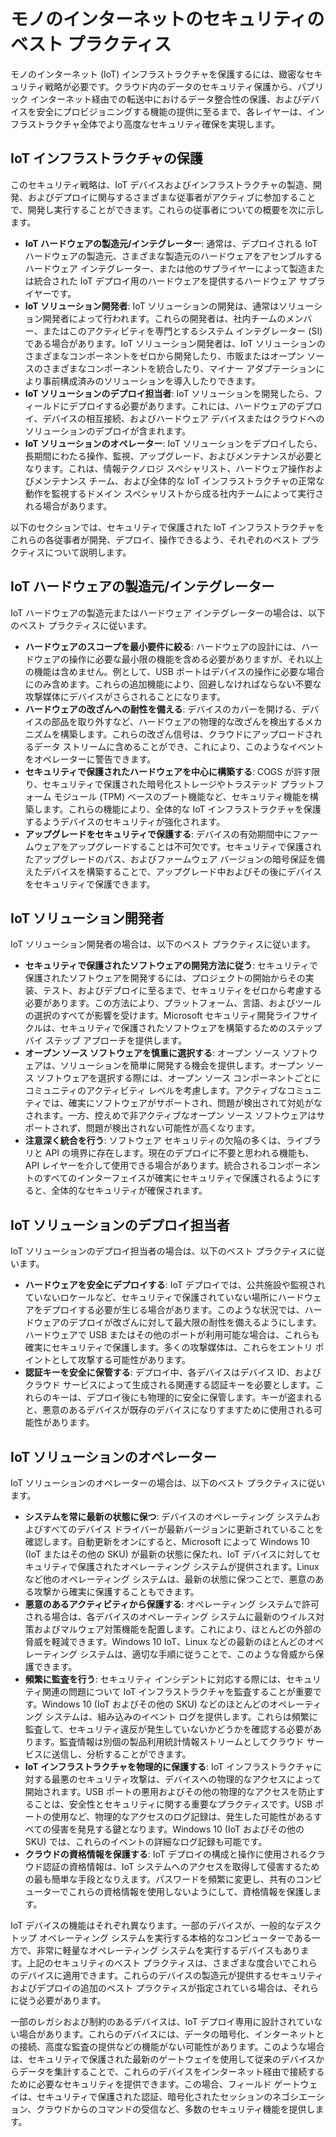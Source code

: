 # モノのインターネットのセキュリティのベスト プラクティス

モノのインターネット (IoT) インフラストラクチャを保護するには、緻密なセキュリティ戦略が必要です。クラウド内のデータのセキュリティ保護から、パブリック インターネット経由での転送中におけるデータ整合性の保護、およびデバイスを安全にプロビジョニングする機能の提供に至るまで、各レイヤーは、インフラストラクチャ全体でより高度なセキュリティ確保を実現します。

## IoT インフラストラクチャの保護
 
このセキュリティ戦略は、IoT デバイスおよびインフラストラクチャの製造、開発、およびデプロイに関与するさまざまな従事者がアクティブに参加することで、開発し実行することができます。これらの従事者についての概要を次に示します。

- **IoT ハードウェアの製造元/インテグレーター**: 通常は、デプロイされる IoT ハードウェアの製造元、さまざまな製造元のハードウェアをアセンブルするハードウェア インテグレーター、または他のサプライヤーによって製造または統合された IoT デプロイ用のハードウェアを提供するハードウェア サプライヤーです。
- **IoT ソリューション開発者**: IoT ソリューションの開発は、通常はソリューション開発者によって行われます。これらの開発者は、社内チームのメンバー、またはこのアクティビティを専門とするシステム インテグレーター (SI) である場合があります。IoT ソリューション開発者は、IoT ソリューションのさまざまなコンポーネントをゼロから開発したり、市販またはオープン ソースのさまざまなコンポーネントを統合したり、マイナー アダプテーションにより事前構成済みのソリューションを導入したりできます。
- **IoT ソリューションのデプロイ担当者**: IoT ソリューションを開発したら、フィールドにデプロイする必要があります。これには、ハードウェアのデプロイ、デバイスの相互接続、およびハードウェア デバイスまたはクラウドへのソリューションのデプロイが含まれます。
- **IoT ソリューションのオペレーター**: IoT ソリューションをデプロイしたら、長期間にわたる操作、監視、アップグレード、およびメンテナンスが必要となります。これは、情報テクノロジ スペシャリスト、ハードウェア操作およびメンテナンス チーム、および全体的な IoT インフラストラクチャの正常な動作を監視するドメイン スペシャリストから成る社内チームによって実行される場合があります。 

以下のセクションでは、セキュリティで保護された IoT インフラストラクチャをこれらの各従事者が開発、デプロイ、操作できるよう、それぞれのベスト プラクティスについて説明します。

## IoT ハードウェアの製造元/インテグレーター

IoT ハードウェアの製造元またはハードウェア インテグレーターの場合は、以下のベスト プラクティスに従います。

- **ハードウェアのスコープを最小要件に絞る**: ハードウェアの設計には、ハードウェアの操作に必要な最小限の機能を含める必要がありますが、それ以上の機能は含めません。例として、USB ポートはデバイスの操作に必要な場合にのみ含めます。これらの追加機能により、回避しなければならない不要な攻撃媒体にデバイスがさらされることになります。 
- **ハードウェアの改ざんへの耐性を備える**: デバイスのカバーを開ける、デバイスの部品を取り外すなど、ハードウェアの物理的な改ざんを検出するメカニズムを構築します。これらの改ざん信号は、クラウドにアップロードされるデータ ストリームに含めることができ、これにより、このようなイベントをオペレーターに警告できます。 
- **セキュリティで保護されたハードウェアを中心に構築する**: COGS が許す限り、セキュリティで保護された暗号化ストレージやトラステッド プラットフォーム モジュール (TPM) ベースのブート機能など、セキュリティ機能を構築します。これらの機能により、全体的な IoT インフラストラクチャを保護するようデバイスのセキュリティが強化されます。
- **アップグレードをセキュリティで保護する**: デバイスの有効期間中にファームウェアをアップグレードすることは不可欠です。セキュリティで保護されたアップグレードのパス、およびファームウェア バージョンの暗号保証を備えたデバイスを構築することで、アップグレード中およびその後にデバイスをセキュリティで保護できます。

## IoT ソリューション開発者

IoT ソリューション開発者の場合は、以下のベスト プラクティスに従います。

- **セキュリティで保護されたソフトウェアの開発方法に従う**: セキュリティで保護されたソフトウェアを開発するには、プロジェクトの開始からその実装、テスト、およびデプロイに至るまで、セキュリティをゼロから考慮する必要があります。この方法により、プラットフォーム、言語、およびツールの選択のすべてが影響を受けます。Microsoft セキュリティ開発ライフサイクルは、セキュリティで保護されたソフトウェアを構築するためのステップ バイ ステップ アプローチを提供します。
- **オープン ソース ソフトウェアを慎重に選択する**: オープン ソース ソフトウェアは、ソリューションを簡単に開発する機会を提供します。オープン ソース ソフトウェアを選択する際には、オープン ソース コンポーネントごとにコミュニティのアクティビティ レベルを考慮します。アクティブなコミュニティでは、確実にソフトウェアがサポートされ、問題が検出されて対処がなされます。一方、控えめで非アクティブなオープン ソース ソフトウェアはサポートされず、問題が検出されない可能性が高くなります。
- **注意深く統合を行う**: ソフトウェア セキュリティの欠陥の多くは、ライブラリと API の境界に存在します。現在のデプロイに不要と思われる機能も、API レイヤーを介して使用できる場合があります。統合されるコンポーネントのすべてのインターフェイスが確実にセキュリティで保護されるようにすると、全体的なセキュリティが確保されます。      

## IoT ソリューションのデプロイ担当者

IoT ソリューションのデプロイ担当者の場合は、以下のベスト プラクティスに従います。

- **ハードウェアを安全にデプロイする**: IoT デプロイでは、公共施設や監視されていないロケールなど、セキュリティで保護されていない場所にハードウェアをデプロイする必要が生じる場合があります。このような状況では、ハードウェアのデプロイが改ざんに対して最大限の耐性を備えるようにします。ハードウェアで USB またはその他のポートが利用可能な場合は、これらも確実にセキュリティで保護します。多くの攻撃媒体は、これらをエントリ ポイントとして攻撃する可能性があります。
- **認証キーを安全に保管する**: デプロイ中、各デバイスはデバイス ID、およびクラウド サービスによって生成される関連する認証キーを必要とします。これらのキーは、デプロイ後にも物理的に安全に保管します。キーが盗まれると、悪意のあるデバイスが既存のデバイスになりすますために使用される可能性があります。

## IoT ソリューションのオペレーター

IoT ソリューションのオペレーターの場合は、以下のベスト プラクティスに従います。

- **システムを常に最新の状態に保つ**: デバイスのオペレーティング システムおよびすべてのデバイス ドライバーが最新バージョンに更新されていることを確認します。自動更新をオンにすると、Microsoft によって Windows 10 (IoT またはその他の SKU) が最新の状態に保たれ、IoT デバイスに対してセキュリティで保護されたオペレーティング システムが提供されます。Linux など他のオペレーティング システムは、最新の状態に保つことで、悪意のある攻撃から確実に保護することもできます。 
- **悪意のあるアクティビティから保護する**: オペレーティング システムで許可される場合は、各デバイスのオペレーティング システムに最新のウイルス対策およびマルウェア対策機能を配置します。これにより、ほとんどの外部の脅威を軽減できます。Windows 10 IoT、Linux などの最新のほとんどのオペレーティング システムは、適切な手順に従うことで、このような脅威から保護できます。 
- **頻繁に監査を行う**: セキュリティ インシデントに対応する際には、セキュリティ関連の問題について IoT インフラストラクチャを監査することが重要です。Windows 10 (IoT およびその他の SKU) などのほとんどのオペレーティング システムは、組み込みのイベント ログを提供します。これらは頻繁に監査して、セキュリティ違反が発生していないかどうかを確認する必要があります。監査情報は別個の製品利用統計情報ストリームとしてクラウド サービスに送信し、分析することができます。
- **IoT インフラストラクチャを物理的に保護する**: IoT インフラストラクチャに対する最悪のセキュリティ攻撃は、デバイスへの物理的なアクセスによって開始されます。USB ポートの悪用およびその他の物理的なアクセスを防止することは、安全性とセキュリティに関する重要なプラクティスです。USB ポートの使用など、物理的なアクセスのログ記録は、発生した可能性があるすべての侵害を発見する鍵となります。Windows 10 (IoT およびその他の SKU) では、これらのイベントの詳細なログ記録も可能です。
- **クラウドの資格情報を保護する**: IoT デプロイの構成と操作に使用されるクラウド認証の資格情報は、IoT システムへのアクセスを取得して侵害するための最も簡単な手段となりえます。パスワードを頻繁に変更し、共有のコンピューターでこれらの資格情報を使用しないようにして、資格情報を保護します。 

IoT デバイスの機能はそれぞれ異なります。一部のデバイスが、一般的なデスクトップ オペレーティング システムを実行する本格的なコンピューターである一方で、非常に軽量なオペレーティング システムを実行するデバイスもあります。上記のセキュリティのベスト プラクティスは、さまざまな度合いでこれらのデバイスに適用できます。これらのデバイスの製造元が提供するセキュリティおよびデプロイの追加のベスト プラクティスが指定されている場合は、それらに従う必要があります。

一部のレガシおよび制約のあるデバイスは、IoT デプロイ専用に設計されていない場合があります。これらのデバイスには、データの暗号化、インターネットとの接続、高度な監査の提供などの機能がない可能性があります。このような場合は、セキュリティで保護された最新のゲートウェイを使用して従来のデバイスからデータを集計することで、これらのデバイスをインターネット経由で接続するために必要なセキュリティを提供できます。この場合、フィールド ゲートウェイは、セキュリティで保護された認証、暗号化されたセッションのネゴシエーション、クラウドからのコマンドの受信など、多数のセキュリティ機能を提供します。

